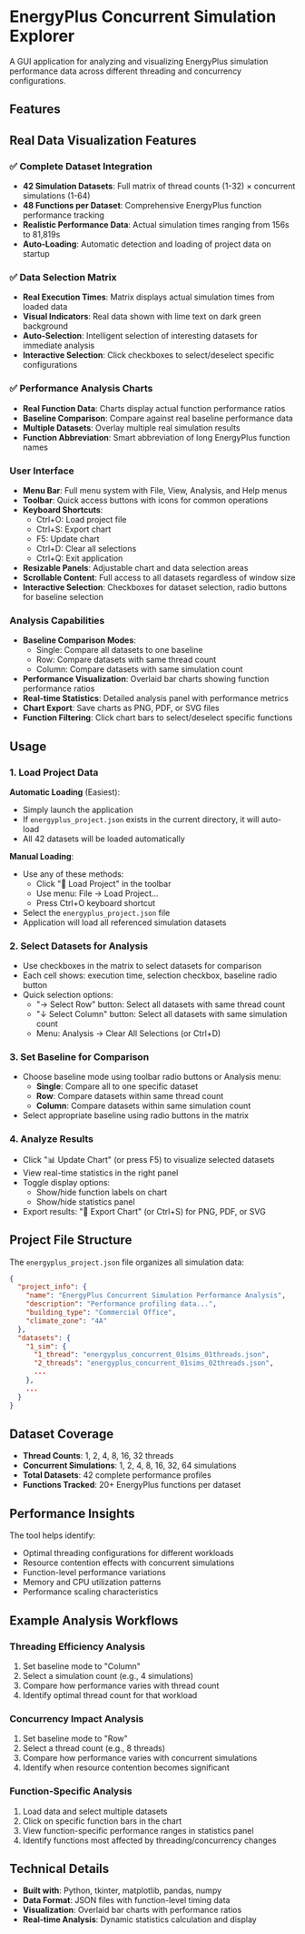 # EnergyPlus Concurrent Simulation Explorer

A GUI application for analyzing and visualizing EnergyPlus simulation performance data across different threading and concurrency configurations.

## Features

## Real Data Visualization Features

### ✅ **Complete Dataset Integration**
- **42 Simulation Datasets**: Full matrix of thread counts (1-32) × concurrent simulations (1-64)
- **48 Functions per Dataset**: Comprehensive EnergyPlus function performance tracking
- **Realistic Performance Data**: Actual simulation times ranging from 156s to 81,819s
- **Auto-Loading**: Automatic detection and loading of project data on startup

### ✅ **Data Selection Matrix**
- **Real Execution Times**: Matrix displays actual simulation times from loaded data
- **Visual Indicators**: Real data shown with lime text on dark green background
- **Auto-Selection**: Intelligent selection of interesting datasets for immediate analysis
- **Interactive Selection**: Click checkboxes to select/deselect specific configurations

### ✅ **Performance Analysis Charts**
- **Real Function Data**: Charts display actual function performance ratios
- **Baseline Comparison**: Compare against real baseline performance data
- **Multiple Datasets**: Overlay multiple real simulation results
- **Function Abbreviation**: Smart abbreviation of long EnergyPlus function names

### User Interface
- **Menu Bar**: Full menu system with File, View, Analysis, and Help menus
- **Toolbar**: Quick access buttons with icons for common operations
- **Keyboard Shortcuts**: 
  - Ctrl+O: Load project file
  - Ctrl+S: Export chart
  - F5: Update chart
  - Ctrl+D: Clear all selections
  - Ctrl+Q: Exit application
- **Resizable Panels**: Adjustable chart and data selection areas
- **Scrollable Content**: Full access to all datasets regardless of window size
- **Interactive Selection**: Checkboxes for dataset selection, radio buttons for baseline selection

### Analysis Capabilities
- **Baseline Comparison Modes**:
  - Single: Compare all datasets to one baseline
  - Row: Compare datasets with same thread count
  - Column: Compare datasets with same simulation count
- **Performance Visualization**: Overlaid bar charts showing function performance ratios
- **Real-time Statistics**: Detailed analysis panel with performance metrics
- **Chart Export**: Save charts as PNG, PDF, or SVG files
- **Function Filtering**: Click chart bars to select/deselect specific functions

## Usage

### 1. Load Project Data

**Automatic Loading** (Easiest):
- Simply launch the application
- If `energyplus_project.json` exists in the current directory, it will auto-load
- All 42 datasets will be loaded automatically

**Manual Loading**:
- Use any of these methods:
  - Click "📁 Load Project" in the toolbar
  - Use menu: File → Load Project... 
  - Press Ctrl+O keyboard shortcut
- Select the `energyplus_project.json` file
- Application will load all referenced simulation datasets

### 2. Select Datasets for Analysis
- Use checkboxes in the matrix to select datasets for comparison
- Each cell shows: execution time, selection checkbox, baseline radio button
- Quick selection options:
  - "→ Select Row" button: Select all datasets with same thread count
  - "↓ Select Column" button: Select all datasets with same simulation count
  - Menu: Analysis → Clear All Selections (or Ctrl+D)

### 3. Set Baseline for Comparison
- Choose baseline mode using toolbar radio buttons or Analysis menu:
  - **Single**: Compare all to one specific dataset
  - **Row**: Compare datasets within same thread count
  - **Column**: Compare datasets within same simulation count
- Select appropriate baseline using radio buttons in the matrix

### 4. Analyze Results
- Click "📊 Update Chart" (or press F5) to visualize selected datasets
- View real-time statistics in the right panel
- Toggle display options:
  - Show/hide function labels on chart
  - Show/hide statistics panel
- Export results: "💾 Export Chart" (or Ctrl+S) for PNG, PDF, or SVG

## Project File Structure

The `energyplus_project.json` file organizes all simulation data:

```json
{
  "project_info": {
    "name": "EnergyPlus Concurrent Simulation Performance Analysis",
    "description": "Performance profiling data...",
    "building_type": "Commercial Office",
    "climate_zone": "4A"
  },
  "datasets": {
    "1_sim": {
      "1_thread": "energyplus_concurrent_01sims_01threads.json",
      "2_threads": "energyplus_concurrent_01sims_02threads.json",
      ...
    },
    ...
  }
}
```

## Dataset Coverage

- **Thread Counts**: 1, 2, 4, 8, 16, 32 threads
- **Concurrent Simulations**: 1, 2, 4, 8, 16, 32, 64 simulations  
- **Total Datasets**: 42 complete performance profiles
- **Functions Tracked**: 20+ EnergyPlus functions per dataset

## Performance Insights

The tool helps identify:
- Optimal threading configurations for different workloads
- Resource contention effects with concurrent simulations
- Function-level performance variations
- Memory and CPU utilization patterns
- Performance scaling characteristics

## Example Analysis Workflows

### Threading Efficiency Analysis
1. Set baseline mode to "Column" 
2. Select a simulation count (e.g., 4 simulations)
3. Compare how performance varies with thread count
4. Identify optimal thread count for that workload

### Concurrency Impact Analysis  
1. Set baseline mode to "Row"
2. Select a thread count (e.g., 8 threads)
3. Compare how performance varies with concurrent simulations
4. Identify when resource contention becomes significant

### Function-Specific Analysis
1. Load data and select multiple datasets
2. Click on specific function bars in the chart
3. View function-specific performance ranges in statistics panel
4. Identify functions most affected by threading/concurrency changes

## Technical Details

- **Built with**: Python, tkinter, matplotlib, pandas, numpy
- **Data Format**: JSON files with function-level timing data
- **Visualization**: Overlaid bar charts with performance ratios
- **Real-time Analysis**: Dynamic statistics calculation and display